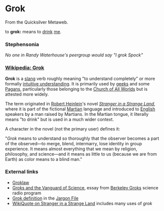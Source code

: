 
# Grok

From the Quicksilver Metaweb.

to **grok:** means to [drink](/drink) [me](/me).

### Stephensonia


*No one in Randy Waterhouse's peergroup would say "I grok Spock"*

### [Wikipedia: Grok](/)


**Grok** is a [slang](/) verb roughly meaning "to understand completely" or more formally [intuitive understanding](/). It is primarily used by [geeks](/) and some [Pagans](/), particularly those belonging to the [Church of All Worlds](/) but is attested more widely.

The term originated in [Robert Heinlein](/)'s novel *[Stranger in a Strange Land](/)*, where it is part of the fictional [Martian](/) language and introduced to [English](/) speakers by a man raised by Martians. In the Martian tongue, it literally means "to drink" but is used in a much wider context.

A character in the novel (not the primary user) defines it: 

"*Grok* means to understand so thoroughly that the observer becomes a part of the observed—to merge, blend, intermarry, lose identity in group experience. It means almost everything that we mean by religion, philosophy, and science—and it means as little to us (because we are from Earth) as color means to a blind man."

### External links


* [Groklaw](/)
* [Groks and the Vanguard of Science](/http-www-ocf-berkeley-edu-clgroks-page2-html), essay from [Berkeley Groks](/http-www-groks-net) science radio program
* [Grok definition](/http-catb-org-esr-jargon-html-g-grok-html) in the [Jargon File](/)
* [WikiQuote on Stranger in a Strange Land](/http-en-wikiquote-org-wiki-stranger-in-a-strange-land) includes many uses of *grok*
